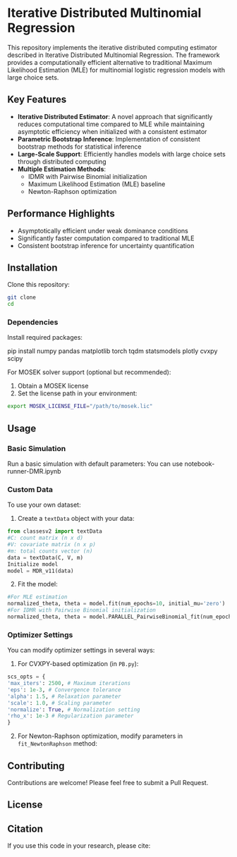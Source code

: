 # Iterative Distributed Multinomial Regression 
This repository implements the iterative distributed computing estimator described in Iterative Distributed Multinomial Regression. The framework provides a computationally efficient alternative to traditional Maximum Likelihood Estimation (MLE) for multinomial logistic regression models with large choice sets.

## Key Features

- **Iterative Distributed Estimator**: A novel approach that significantly reduces computational time compared to MLE while maintaining asymptotic efficiency when initialized with a consistent estimator
- **Parametric Bootstrap Inference**: Implementation of consistent bootstrap methods for statistical inference
- **Large-Scale Support**: Efficiently handles models with large choice sets through distributed computing
- **Multiple Estimation Methods**:
  - IDMR with Pairwise Binomial initialization
  - Maximum Likelihood Estimation (MLE) baseline
  - Newton-Raphson optimization

## Performance Highlights

- Asymptotically efficient under weak dominance conditions
- Significantly faster computation compared to traditional MLE
- Consistent bootstrap inference for uncertainty quantification


## Installation

Clone this repository:

```bash
git clone 
cd
 ```

### Dependencies

Install required packages:

pip install numpy pandas matplotlib torch tqdm statsmodels plotly cvxpy scipy


For MOSEK solver support (optional but recommended):
1. Obtain a MOSEK license
2. Set the license path in your environment:

```bash
export MOSEK_LICENSE_FILE="/path/to/mosek.lic"
```
## Usage

### Basic Simulation

Run a basic simulation with default parameters: You can use notebook-runner-DMR.ipynb 

### Custom Data

To use your own dataset:

1. Create a `textData` object with your data:

```python
from classesv2 import textData
#C: count matrix (n x d)
#V: covariate matrix (n x p)
#m: total counts vector (n)
data = textData(C, V, m)
Initialize model
model = MDR_v11(data)
```
2. Fit the model:

```python
#For MLE estimation
normalized_theta, theta = model.fit(num_epochs=10, initial_mu='zero')
#For IDMR with Pairwise Binomial initialization
normalized_theta, theta = model.PARALLEL_PairwiseBinomial_fit(num_epochs=10)
```
### Optimizer Settings

You can modify optimizer settings in several ways:

1. For CVXPY-based optimization (in `PB.py`):

```python
scs_opts = {
'max_iters': 2500, # Maximum iterations
'eps': 1e-3, # Convergence tolerance
'alpha': 1.5, # Relaxation parameter
'scale': 1.0, # Scaling parameter
'normalize': True, # Normalization setting
'rho_x': 1e-3 # Regularization parameter
}
```

2. For Newton-Raphson optimization, modify parameters in `fit_NewtonRaphson` method:




## Contributing

Contributions are welcome! Please feel free to submit a Pull Request.

## License

## Citation

If you use this code in your research, please cite:

